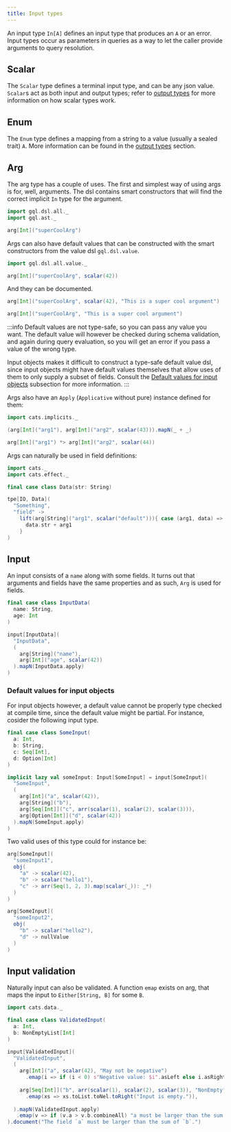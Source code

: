 ```yaml
---
title: Input types
---
```

An input type `In[A]` defines an input type that produces an `A` or an error.
Input types occur as parameters in queries as a way to let the caller provide arguments to query resolution.

## Scalar
The `Scalar` type defines a terminal input type, and can be any json value.
`Scalar`s act as both input and output types; refer to [output types](output_types.md#scalar) for more information on how scalar types work.

## Enum
The `Enum` type defines a mapping from a string to a value (usually a sealed trait) `A`.
More information can be found in the [output types](output_types.md#enum) section.

## Arg
The arg type has a couple of uses.
The first and simplest way of using args is for, well, arguments.
The dsl contains smart constructors that will find the correct implicit `In` type for the argument.
```scala mdoc:silent
import gql.dsl.all._
import gql.ast._

arg[Int]("superCoolArg")
```
Args can also have default values that can be constructed with the smart constructors from the value dsl `gql.dsl.value`.
```scala mdoc:silent
import gql.dsl.all.value._

arg[Int]("superCoolArg", scalar(42))
```
And they can be documented.
```scala mdoc:silent
arg[Int]("superCoolArg", scalar(42), "This is a super cool argument")

arg[Int]("superCoolArg", "This is a super cool argument")
```
:::info
Default values are not type-safe, so you can pass any value you want.
The default value will however be checked during schema validation, and again during query evaluation, so you will get an error if you pass a value of the wrong type.

Input objects makes it difficult to construct a type-safe default value dsl, since input objects might have default values themselves that allow uses of them to only supply a subset of fields.
Consult the [Default values for input objects](#default-values-for-input-objects) subsection for more information.
:::

Args also have an `Apply` (`Applicative` without pure) instance defined for them:
```scala mdoc:silent
import cats.implicits._

(arg[Int]("arg1"), arg[Int]("arg2", scalar(43))).mapN(_ + _)

arg[Int]("arg1") *> arg[Int]("arg2", scalar(44))
```

Args can naturally be used in field definitions:
```scala mdoc:silent
import cats._
import cats.effect._

final case class Data(str: String)

tpe[IO, Data](
  "Something",
  "field" -> 
    lift(arg[String]("arg1", scalar("default"))){ case (arg1, data) => 
      data.str + arg1 
    }
)
```

## Input
An input consists of a `name` along with some fields.
It turns out that arguments and fields have the same properties and as such, `Arg` is used for fields.
```scala mdoc:silent
final case class InputData(
  name: String,
  age: Int
)

input[InputData](
  "InputData",
  (
    arg[String]("name"),
    arg[Int]("age", scalar(42))
  ).mapN(InputData.apply)
)
```
### Default values for input objects
For input objects however, a default value cannot be properly type checked at compile time, since the default value might be partial.
For instance, cosider the following input type.
```scala mdoc:silent
final case class SomeInput(
  a: Int,
  b: String,
  c: Seq[Int],
  d: Option[Int]
)

implicit lazy val someInput: Input[SomeInput] = input[SomeInput](
  "SomeInput",
  (
    arg[Int]("a", scalar(42)),
    arg[String]("b"),
    arg[Seq[Int]]("c", arr(scalar(1), scalar(2), scalar(3))),
    arg[Option[Int]]("d", scalar(42))
  ).mapN(SomeInput.apply)
)
```
Two valid uses of this type could for instance be:
```scala mdoc:silent
arg[SomeInput](
  "someInput1",
  obj(
    "a" -> scalar(42),
    "b" -> scalar("hello1"),
    "c" -> arr(Seq(1, 2, 3).map(scalar(_)): _*)
  )
)

arg[SomeInput](
  "someInput2",
  obj(
    "b" -> scalar("hello2"),
    "d" -> nullValue
  )
)
```

## Input validation
Naturally input can also be validated.
A function `emap` exists on arg, that maps the input to `Either[String, B]` for some `B`.
```scala mdoc:silent
import cats.data._

final case class ValidatedInput(
  a: Int,
  b: NonEmptyList[Int]
)

input[ValidatedInput](
  "ValidatedInput",
  (
    arg[Int]("a", scalar(42), "May not be negative")
      .emap(i => if (i < 0) s"Negative value: $i".asLeft else i.asRight),
      
    arg[Seq[Int]]("b", arr(scalar(1), scalar(2), scalar(3)), "NonEmpty")
      .emap(xs => xs.toList.toNel.toRight("Input is empty.")),
      
  ).mapN(ValidatedInput.apply)
   .emap(v => if (v.a > v.b.combineAll) "a must be larger than the sum of bs".asLeft else v.asRight)
).document("The field `a` must be larger than the sum of `b`.")
```

